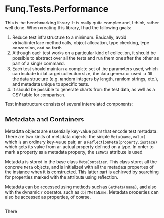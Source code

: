 # Funq.Tests.Performance
This is the benchmarking library. It is really quite complex and, I think, rather well done. When creating this library, I had the following goals:

1. Reduce test infrastructure to a minimum. Basically, avoid virtual/interface method calls, object allocation, type checking, type conversion, and so forth.
2. Although each test works on a particular kind of collection, it should be possible to abstract over all the tests and run them one after the other as part of a single command. 
3. Each test should maintain a complete set of the parameters used, which can include initial target collection size, the data generator used to fill the data structure (e.g. random integers by length, random strings, etc.), and metadata unique to specific tests.
5. It should be possible to generate charts from the test data, as well as a CSV table for comparison.

Test infrastructure consists of several interrelated components:

## Metadata and Containers
Metadata objects are essentially key-value pairs that encode test metadata. There are two kinds of metadata objects: the simple `Meta(name,value)` which is an ordinary key-value pair, an a `ReflectionMeta(property,instace)` which gets its value from an actual property defined on a type. In order to mark a property as a metadata property, the `IsMeta` attribute is used. 

Metadata is stored in the base class `MetaContainer`. This class stores all the concrete `Meta` objects, and is initialized with all the metadata properties of the instance when it is constructed. This latter part is achieved by searching for properties marked with the attribute using reflection.

Metadata can be accessed using methods such as `GetMeta(name)`, and also with the dynamic `?` operator, such as `obj?MetaName`. Metadata properties can also be accessed as properties, of course. 

## 
There 